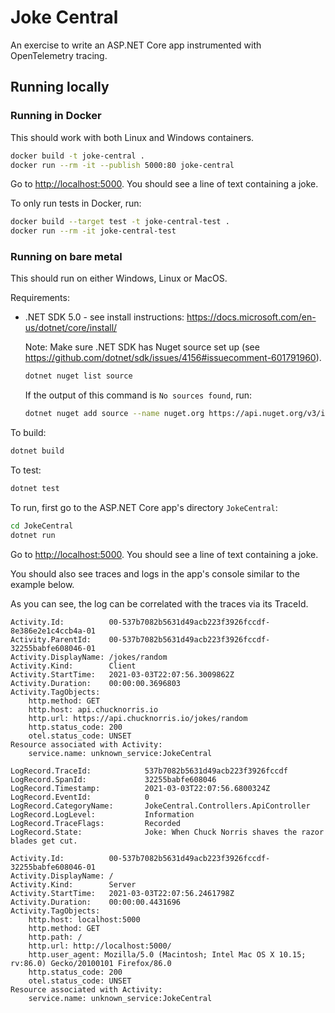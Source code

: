 # Joke Central

An exercise to write an ASP.NET Core app instrumented with OpenTelemetry tracing.

## Running locally

### Running in Docker

This should work with both Linux and Windows containers.

```sh
docker build -t joke-central .
docker run --rm -it --publish 5000:80 joke-central
```

Go to <http://localhost:5000>. You should see a line of text containing a joke.

To only run tests in Docker, run:

```sh
docker build --target test -t joke-central-test .
docker run --rm -it joke-central-test
```

### Running on bare metal

This should run on either Windows, Linux or MacOS.

Requirements:

- .NET SDK 5.0 - see install instructions: <https://docs.microsoft.com/en-us/dotnet/core/install/>

  Note: Make sure .NET SDK has Nuget source set up (see https://github.com/dotnet/sdk/issues/4156#issuecomment-601791960).

  ```sh
  dotnet nuget list source
  ```

  If the output of this command is `No sources found`, run:

  ```sh
  dotnet nuget add source --name nuget.org https://api.nuget.org/v3/index.json
  ```

To build:

```sh
dotnet build
```

To test:

```sh
dotnet test
```

To run, first go to the ASP.NET Core app's directory `JokeCentral`:

```sh
cd JokeCentral
dotnet run
```

Go to <http://localhost:5000>. You should see a line of text containing a joke.

You should also see traces and logs in the app's console similar to the example below.

As you can see, the log can be correlated with the traces via its TraceId.

```console
Activity.Id:          00-537b7082b5631d49acb223f3926fccdf-8e386e2e1c4ccb4a-01
Activity.ParentId:    00-537b7082b5631d49acb223f3926fccdf-32255babfe608046-01
Activity.DisplayName: /jokes/random
Activity.Kind:        Client
Activity.StartTime:   2021-03-03T22:07:56.3009862Z
Activity.Duration:    00:00:00.3696803
Activity.TagObjects:
    http.method: GET
    http.host: api.chucknorris.io
    http.url: https://api.chucknorris.io/jokes/random
    http.status_code: 200
    otel.status_code: UNSET
Resource associated with Activity:
    service.name: unknown_service:JokeCentral

LogRecord.TraceId:            537b7082b5631d49acb223f3926fccdf
LogRecord.SpanId:             32255babfe608046
LogRecord.Timestamp:          2021-03-03T22:07:56.6800324Z
LogRecord.EventId:            0
LogRecord.CategoryName:       JokeCentral.Controllers.ApiController
LogRecord.LogLevel:           Information
LogRecord.TraceFlags:         Recorded
LogRecord.State:              Joke: When Chuck Norris shaves the razor blades get cut.

Activity.Id:          00-537b7082b5631d49acb223f3926fccdf-32255babfe608046-01
Activity.DisplayName: /
Activity.Kind:        Server
Activity.StartTime:   2021-03-03T22:07:56.2461798Z
Activity.Duration:    00:00:00.4431696
Activity.TagObjects:
    http.host: localhost:5000
    http.method: GET
    http.path: /
    http.url: http://localhost:5000/
    http.user_agent: Mozilla/5.0 (Macintosh; Intel Mac OS X 10.15; rv:86.0) Gecko/20100101 Firefox/86.0
    http.status_code: 200
    otel.status_code: UNSET
Resource associated with Activity:
    service.name: unknown_service:JokeCentral
```
